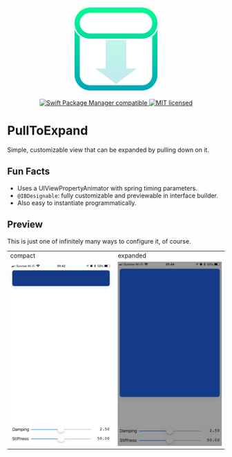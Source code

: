 <p align="center">
	<img width=192px src="GitHub/logo.png" /><br><br>
	<a href="https://swift.org/package-manager/">
		<img alt="Swift Package Manager compatible" src="https://img.shields.io/badge/swift_package_manager-compatible-brightgreen.svg" />
	</a>
	<a href="./LICENSE">
		<img alt="MIT licensed" src="https://img.shields.io/badge/license-MIT-blue.svg" />
	</a>
</p>

# PullToExpand

Simple, customizable view that can be expanded by pulling down on it.

## Fun Facts

* Uses a UIViewPropertyAnimator with spring timing parameters.
* `@IBDesignable`: fully customizable and previewable in interface builder.
* Also easy to instantiate programmatically.

## Preview

This is just one of infinitely many ways to configure it, of course.

<table>
	<tr>
		<td>compact</td>
		<td>expanded</td>
	</tr>
	<tr>
		<td><img src="GitHub/compact.png" alt="Pull-down view in compact (default) mode" /></td>
		<td><img src="GitHub/expanded.png" alt="Pull-down view in expanded mode" /></td>
	</tr>
</table>
